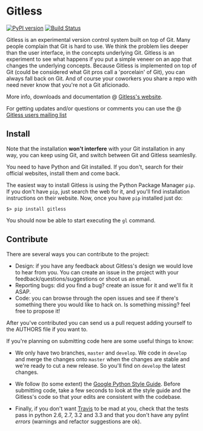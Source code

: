Gitless
=======

[![PyPI version](https://badge.fury.io/py/gitless.png)](
    http://badge.fury.io/py/gitless)
[![Build Status](https://travis-ci.org/sdg-mit/gitless.png?branch=develop)](
    https://travis-ci.org/sdg-mit/gitless)

Gitless is an experimental version control system built on top of Git. Many
people complain that Git is hard to use. We think the problem lies deeper than
the user interface, in the concepts underlying Git. Gitless is an experiment to
see what happens if you put a simple veneer on an app that changes the
underlying concepts. Because Gitless is implemented on top of Git (could be
considered what Git pros call a 'porcelain' of Git), you can always fall
back on Git. And of course your coworkers you share a repo with need never know
that you're not a Git aficionado.

More info, downloads and documentation @ [Gitless's website](
    http://gitless.com "Gitless's website").

For getting updates and/or questions or comments you can use the @ [Gitless
users mailing list](
    https://groups.google.com/forum/#!forum/gl-users
    "Gitless users mailing list")


Install
-------

Note that the installation **won't interfere** with your Git installation in any
way, you can keep using Git, and switch between Git and Gitless seamleslly.

You need to have Python and Git installed. If you don't, search for their
official websites, install them and come back.

The easiest way to install Gitless is using the Python Package Manager `pip`. If
you don't have `pip`, just search the web for it, and you'll find installation
instructions on their website. Now, once you have `pip` installed just do:

    $> pip install gitless

You should now be able to start executing the `gl` command.



Contribute
----------

There are several ways you can contribute to the project:

- Design: if you have any feedback about Gitless's design we would love to
hear from you. You can create an issue in the project with your
feedback/questions/suggestions or shoot us an email.
- Reporting bugs: did you find a bug? create an issue for it and we'll fix it
ASAP.
- Code: you can browse through the open issues and see if there's something
there you would like to hack on. Is something missing? feel free to propose it!

After you've contributed you can send us a pull request adding yourself to the
AUTHORS file if you want to.

If you're planning on submitting code here are some useful things to know:

- We only have two branches, `master` and `develop`. We code in `develop` and
merge the changes onto `master` when the changes are stable and we're ready to
cut a new release. So you'll find on `develop` the latest changes.

- We follow (to some extent) the [Google Python Style Guide](
    http://google-styleguide.googlecode.com/svn/trunk/pyguide.html
    "Google Python Style Guide").
Before submitting code, take a few seconds to look at the style guide and the
Gitless's code so that your edits are consistent with the codebase.

- Finally, if you don't want [Travis](
    https://travis-ci.org/sdg-mit/gitless "Travis") to
be mad at you, check that the tests pass in python 2.6, 2.7, 3.2 and 3.3 and
that you don't have any pylint *errors* (warnings and refactor suggestions are
ok).
